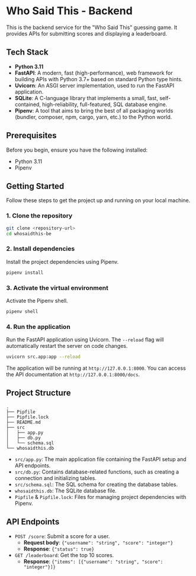 # Who Said This - Backend

This is the backend service for the "Who Said This" guessing game. It provides APIs for submitting scores and displaying a leaderboard.

## Tech Stack

- **Python 3.11**
- **FastAPI**: A modern, fast (high-performance), web framework for building APIs with Python 3.7+ based on standard Python type hints.
- **Uvicorn**: An ASGI server implementation, used to run the FastAPI application.
- **SQLite**: A C-language library that implements a small, fast, self-contained, high-reliability, full-featured, SQL database engine.
- **Pipenv**: A tool that aims to bring the best of all packaging worlds (bundler, composer, npm, cargo, yarn, etc.) to the Python world.

## Prerequisites

Before you begin, ensure you have the following installed:

- Python 3.11
- Pipenv

## Getting Started

Follow these steps to get the project up and running on your local machine.

### 1. Clone the repository

```bash
git clone <repository-url>
cd whosaidthis-be
```

### 2. Install dependencies

Install the project dependencies using Pipenv.

```bash
pipenv install
```

### 3. Activate the virtual environment

Activate the Pipenv shell.

```bash
pipenv shell
```

### 4. Run the application

Run the FastAPI application using Uvicorn. The `--reload` flag will automatically restart the server on code changes.

```bash
uvicorn src.app:app --reload
```

The application will be running at `http://127.0.0.1:8000`. You can access the API documentation at `http://127.0.0.1:8000/docs`.

## Project Structure

```
.
├── Pipfile
├── Pipfile.lock
├── README.md
├── src
│   ├── app.py
│   ├── db.py
│   └── schema.sql
└── whosaidthis.db
```

- `src/app.py`: The main application file containing the FastAPI setup and API endpoints.
- `src/db.py`: Contains database-related functions, such as creating a connection and initializing tables.
- `src/schema.sql`: The SQL schema for creating the database tables.
- `whosaidthis.db`: The SQLite database file.
- `Pipfile` & `Pipfile.lock`: Files for managing project dependencies with Pipenv.

## API Endpoints

- `POST /score`: Submit a score for a user.
  - **Request body**: `{"username": "string", "score": "integer"}`
  - **Response**: `{"status": true}`
- `GET /leaderboard`: Get the top 10 scores.
  - **Response**: `{"items": [{"username": "string", "score": "integer"}]}`
